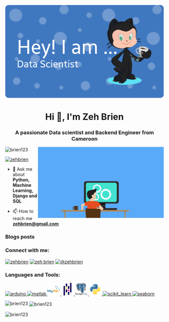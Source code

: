 ![Header](https://raw.githubusercontent.com/Brien123/Brien123/546774bdd9b883a8783ddf18fcd91d8aa3741d6b/github-header-image.png)
<h1 align="center">Hi 👋, I'm Zeh Brien</h1>
<h3 align="center">A passionate Data scientist and Backend Engineer from Cameroon</h3>
<img align="right" alt='coding' src="https://raw.githubusercontent.com/Brien123/Brien123/main/giphy.gif" alt="coding" width="400" />

<p align="left"> <img src="https://komarev.com/ghpvc/?username=brien123&label=Profile%20views&color=0e75b6&style=flat" alt="brien123" /> </p>

<p align="left"> <a href="https://twitter.com/zehbrien" target="blank"><img src="https://img.shields.io/twitter/follow/zehbrien?logo=twitter&style=for-the-badge" alt="zehbrien" /></a> </p>


- 💬 Ask me about **Python, Machine Learning, Django and SQL**

- 📫 How to reach me **zehbrien@gmail.com**

### Blogs posts
<!-- BLOG-POST-LIST:START -->
<!-- BLOG-POST-LIST:END -->

<h3 align="left">Connect with me:</h3>
<p align="left">
<a href="https://twitter.com/zehbrien" target="blank"><img align="center" src="https://raw.githubusercontent.com/rahuldkjain/github-profile-readme-generator/master/src/images/icons/Social/twitter.svg" alt="zehbrien" height="30" width="40" /></a>
<a href="https://linkedin.com/in/zeh brien" target="blank"><img align="center" src="https://raw.githubusercontent.com/rahuldkjain/github-profile-readme-generator/master/src/images/icons/Social/linked-in-alt.svg" alt="zeh brien" height="30" width="40" /></a>
<a href="https://medium.com/@zehbrien" target="blank"><img align="center" src="https://raw.githubusercontent.com/rahuldkjain/github-profile-readme-generator/master/src/images/icons/Social/medium.svg" alt="@zehbrien" height="30" width="40" /></a>
</p>

<h3 align="left">Languages and Tools:</h3>
<p align="left"> <a href="https://www.arduino.cc/" target="_blank" rel="noreferrer"> <img src="https://cdn.worldvectorlogo.com/logos/arduino-1.svg" alt="arduino" width="40" height="40"/> </a> <a href="https://www.mathworks.com/" target="_blank" rel="noreferrer"> <img src="https://upload.wikimedia.org/wikipedia/commons/2/21/Matlab_Logo.png" alt="matlab" width="40" height="40"/> </a> <a href="https://www.mysql.com/" target="_blank" rel="noreferrer"> <img src="https://raw.githubusercontent.com/devicons/devicon/master/icons/mysql/mysql-original-wordmark.svg" alt="mysql" width="40" height="40"/> </a> <a href="https://pandas.pydata.org/" target="_blank" rel="noreferrer"> <img src="https://raw.githubusercontent.com/devicons/devicon/2ae2a900d2f041da66e950e4d48052658d850630/icons/pandas/pandas-original.svg" alt="pandas" width="40" height="40"/> </a> <a href="https://www.postgresql.org" target="_blank" rel="noreferrer"> <img src="https://raw.githubusercontent.com/devicons/devicon/master/icons/postgresql/postgresql-original-wordmark.svg" alt="postgresql" width="40" height="40"/> </a> <a href="https://www.python.org" target="_blank" rel="noreferrer"> <img src="https://raw.githubusercontent.com/devicons/devicon/master/icons/python/python-original.svg" alt="python" width="40" height="40"/> </a> <a href="https://scikit-learn.org/" target="_blank" rel="noreferrer"> <img src="https://upload.wikimedia.org/wikipedia/commons/0/05/Scikit_learn_logo_small.svg" alt="scikit_learn" width="40" height="40"/> </a> <a href="https://seaborn.pydata.org/" target="_blank" rel="noreferrer"> <img src="https://seaborn.pydata.org/_images/logo-mark-lightbg.svg" alt="seaborn" width="40" height="40"/> </a> </p>

<p><img align="left" src="https://github-readme-stats.vercel.app/api/top-langs?username=brien123&show_icons=true&locale=en&layout=compact" alt="brien123" /></p>

<p>&nbsp;<img align="center" src="https://github-readme-stats.vercel.app/api?username=brien123&show_icons=true&locale=en" alt="brien123" /></p>

<p><img align="center" src="https://github-readme-streak-stats.herokuapp.com/?user=brien123&" alt="brien123" /></p>
